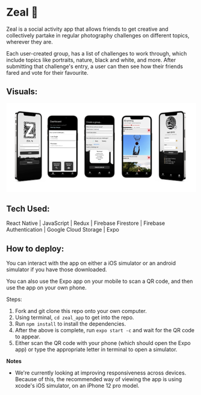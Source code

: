 # Zeal 🦓

Zeal is a social activity app that allows friends to get creative and collectively partake in regular photography challenges on different topics, wherever they are. 

Each user-created group, has a list of challenges to work through, which include topics like portraits, nature, black and white, and more. After submitting that challenge's entry, a user can then see how their friends fared and vote for their favourite. 

## Visuals:

![](assets/zealMockup.png)

## Tech Used:

React Native | JavaScript | Redux | Firebase Firestore | Firebase Authentication | Google Cloud Storage | Expo

## How to deploy:

You can interact with the app on either a iOS simulator or an android simulator if you have those downloaded.

You can also use the Expo app on your mobile to scan a QR code, and then use the app on your own phone.

Steps:

1. Fork and git clone this repo onto your own computer.
2. Using terminal, `cd zeal_app` to get into the repo.
3. Run `npm install` to install the dependencies.
4. After the above is complete, run `expo start -c` and wait for the QR code to appear.
5. Either scan the QR code with your phone (which should open the Expo app) or type the appropriate letter in terminal to open a simulator.

**Notes**

- We're currently looking at improving responsiveness across devices. Because of this, the recommended way of viewing the app is using xcode's iOS simulator, on an iPhone 12 pro model.
